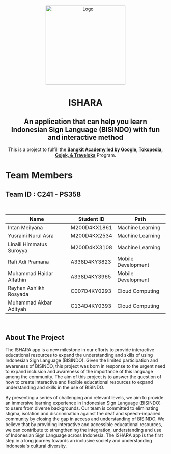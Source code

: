 <!-- PROJECT LOGO -->
<br />
<p align="center">
  <a href="https://github.com/Obesifix-Bangkit-2023">
    <img src="https://drive.google.com/file/d/1-lBGccFRgYalrJQMaeYGUrEdwA7RTWv6/view?usp=sharing" width='250dp' alt="Logo" >
  </a>

  <h1 align="center">ISHARA</h1>
  <h2 align="center">
  An application that can help you learn Indonesian Sign Language (BISINDO) with fun and interactive method </h2>
  
  <p align="center">
  This is a project to fulfill the  <a href="https://grow.google/intl/id_id/bangkit/"><strong>Bangkit Academy led by Google, Tokopedia, Gojek, & Traveloka</strong></a>
   Program.
    <br />
  
# Team Members

## Team ID : C241 - PS358

<br>

|           Name            | Student ID  |        Path         |
| ------------------------- | ----------- | ------------------- |
| Intan Meilyana | M200D4KX1861  | Machine Learning    |
| Yusraini Nurul Asra      | M200D4KX2534  | Machine Learning    |
| Linaili Himmatus Suroyya      | M200D4KX3108   | Machine Learning    |
| Rafi Adi Pramana   | A338D4KY3823  | Mobile Development |
| Muhammad Haidar Alfathin  | A338D4KY3965  | Mobile Development |
| Rayhan Ashlikh Rosyada              | C007D4KY0293  | Cloud Computing     |
| Muhammad Akbar Adityah | C134D4KY0393  | Cloud Computing     |

<br>

## About The Project

The ISHARA app is a new milestone in our efforts to provide interactive educational resources to expand the understanding and skills of using Indonesian Sign Language (BISINDO). Given the limited participation and awareness of BISINDO, this project was born in response to the urgent need to expand inclusion and awareness of the importance of this language among the community. The aim of this project is to answer the question of how to create interactive and flexible educational resources to expand understanding and skills in the use of BISINDO.

By presenting a series of challenging and relevant levels, we aim to provide an immersive learning experience in Indonesian Sign Language (BISINDO) to users from diverse backgrounds. Our team is committed to eliminating stigma, isolation and discrimination against the deaf and speech-impaired community by closing the gap in access and understanding of BISINDO. We believe that by providing interactive and accessible educational resources, we can contribute to strengthening the integration, understanding and use of Indonesian Sign Language across Indonesia. The ISHARA app is the first step in a long journey towards an inclusive society and understanding Indonesia's cultural diversity.
